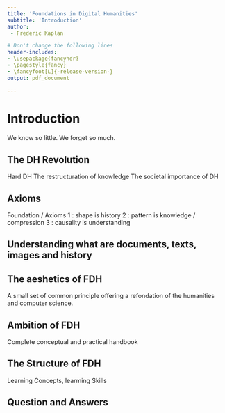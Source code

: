 ```yaml
---
title: 'Foundations in Digital Humanities'
subtitle: 'Introduction'
author:
 - Frederic Kaplan

# Don't change the following lines
header-includes:
- \usepackage{fancyhdr}
- \pagestyle{fancy}
- \fancyfoot[L]{-release-version-}
output: pdf_document

---
```


# Introduction

We know so little. We forget so much. 


## The DH Revolution

Hard DH
The restructuration of knowledge
The societal importance of DH

## Axioms

Foundation  / Axioms
1 : shape is history 
2 : pattern is knowledge / compression
3 : causality is understanding 

## Understanding what are documents, texts, images and history

## The aeshetics of FDH

A small set of common principle offering a refondation of the humanities and computer science. 

## Ambition of FDH

Complete conceptual and practical handbook

## The Structure of  FDH

Learning Concepts, learming Skills

## Question and Answers 



